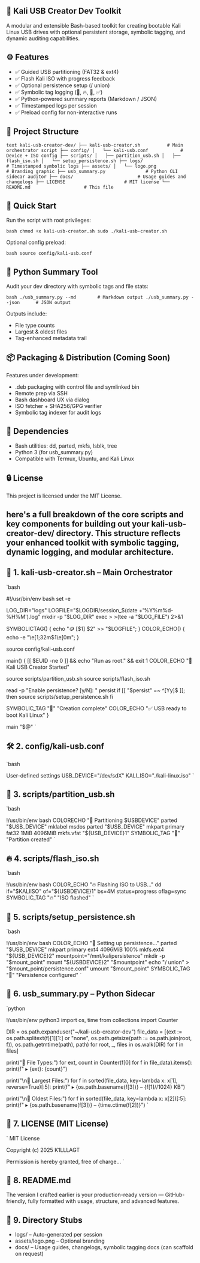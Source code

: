 ## 🔧 Kali USB Creator Dev Toolkit

A modular and extensible Bash-based toolkit for creating bootable Kali Linux USB drives with optional persistent storage, symbolic tagging, and dynamic auditing capabilities.

###

## ⚙️ Features

- ✅ Guided USB partitioning (FAT32 & ext4)
- ✅ Flash Kali ISO with progress feedback
- ✅ Optional persistence setup (/ union)
- ✅ Symbolic tag logging (🧱, 🔥, 💾, ✅)
- ✅ Python-powered summary reports (Markdown / JSON)
- ✅ Timestamped logs per session
- ✅ Preload config for non-interactive runs

###

## 📂 Project Structure

`text
kali-usb-creator-dev/
├── kali-usb-creator.sh          # Main orchestrator script
├── config/
│   └── kali-usb.conf            # Device + ISO config
├── scripts/
│   ├── partition_usb.sh
│   ├── flash_iso.sh
│   └── setup_persistence.sh
├── logs/                        # Timestamped symbolic logs
├── assets/
│   └── logo.png                 # Branding graphic
├── usb_summary.py               # Python CLI sidecar auditor
├── docs/                        # Usage guides and changelogs
├── LICENSE                      # MIT license
└── README.md                    # This file
`

###

## 🚀 Quick Start

Run the script with root privileges:

`bash
chmod +x kali-usb-creator.sh
sudo ./kali-usb-creator.sh
`

Optional config preload:

`bash
source config/kali-usb.conf
`

###

## 🧠 Python Summary Tool

Audit your dev directory with symbolic tags and file stats:

`bash
./usb_summary.py --md        # Markdown output
./usb_summary.py --json      # JSON output
`

Outputs include:
- File type counts
- Largest & oldest files
- Tag-enhanced metadata trail

###

## 📦 Packaging & Distribution (Coming Soon)

Features under development:

- .deb packaging with control file and symlinked bin
- Remote prep via SSH
- Bash dashboard UX via dialog
- ISO fetcher + SHA256/GPG verifier
- Symbolic tag indexer for audit logs

###

## 🧰 Dependencies

- Bash utilities: dd, parted, mkfs, lsblk, tree
- Python 3 (for usb_summary.py)
- Compatible with Termux, Ubuntu, and Kali Linux

###

## 🔒 License

This project is licensed under the MIT License.

###

## here's a full breakdown of the core scripts and key components for building out your kali-usb-creator-dev/ directory. This structure reflects your enhanced toolkit with symbolic tagging, dynamic logging, and modular architecture.

###

## 🧩 1. kali-usb-creator.sh – Main Orchestrator

`bash

#!/usr/bin/env bash
set -e

LOG_DIR="logs"
LOGFILE="$LOGDIR/session_$(date +'%Y%m%d-%H%M').log"
mkdir -p "$LOG_DIR"
exec > >(tee -a "$LOG_FILE") 2>&1

SYMBOLICTAG() { echo "🪙 [$1] $2" >> "$LOGFILE"; }
COLOR_ECHO() { echo -e "\e[1;32m$1\e[0m"; }

source config/kali-usb.conf

main() {
  [[ $EUID -ne 0 ]] && echo "Run as root." && exit 1
  COLOR_ECHO "🚀 Kali USB Creator Started"

  source scripts/partition_usb.sh
  source scripts/flash_iso.sh

  read -p "Enable persistence? [y/N]: " persist
  if [[ "$persist" =~ ^[Yy]$ ]]; then
    source scripts/setup_persistence.sh
  fi

  SYMBOLIC_TAG "🎉" "Creation complete"
  COLOR_ECHO "✅ USB ready to boot Kali Linux"
}

main "$@"
`

###

## 🛠️ 2. config/kali-usb.conf

`bash

User-defined settings
USB_DEVICE="/dev/sdX"
KALI_ISO="./kali-linux.iso"
`

###

## 🔧 3. scripts/partition_usb.sh

`bash

!/usr/bin/env bash
COLORECHO "🧱 Partitioning $USBDEVICE"
parted "$USB_DEVICE" mklabel msdos
parted "$USB_DEVICE" mkpart primary fat32 1MiB 4096MiB
mkfs.vfat "${USB_DEVICE}1"
SYMBOLIC_TAG "🧱" "Partition created"
`

###

## 🔥 4. scripts/flash_iso.sh

`bash

!/usr/bin/env bash
COLOR_ECHO "🔥 Flashing ISO to USB..."
dd if="$KALIISO" of="${USBDEVICE}1" bs=4M status=progress oflag=sync
SYMBOLIC_TAG "🔥" "ISO flashed"
`

###

## 💾 5. scripts/setup_persistence.sh

`bash

!/usr/bin/env bash
COLOR_ECHO "💾 Setting up persistence..."
parted "$USB_DEVICE" mkpart primary ext4 4096MiB 100%
mkfs.ext4 "${USB_DEVICE}2"
mountpoint="/mnt/kalipersistence"
mkdir -p "$mount_point"
mount "${USBDEVICE}2" "$mountpoint"
echo "/ union" > "$mount_point/persistence.conf"
umount "$mount_point"
SYMBOLIC_TAG "💾" "Persistence configured"
`

###

## 🐍 6. usb_summary.py – Python Sidecar

`python

!/usr/bin/env python3
import os, time
from collections import Counter

DIR = os.path.expanduser("~/kali-usb-creator-dev")
file_data = [(ext := os.path.splitext(f)[1][1:] or "none",
              os.path.getsize(path := os.path.join(root, f)),
              os.path.getmtime(path),
              path)
             for root, _, files in os.walk(DIR)
             for f in files]

print("🔹 File Types:")
for ext, count in Counter(f[0] for f in file_data).items():
    print(f"  ▸ {ext}: {count}")

print("\n🔹 Largest Files:")
for f in sorted(file_data, key=lambda x: x[1], reverse=True)[:5]:
    print(f"  ▸ {os.path.basename(f[3])} – {f[1]//1024} KB")

print("\n🔹 Oldest Files:")
for f in sorted(file_data, key=lambda x: x[2])[:5]:
    print(f"  ▸ {os.path.basename(f[3])} – {time.ctime(f[2])}")
`

###

## 📝 7. LICENSE (MIT License)

`
MIT License

Copyright (c) 2025 K1LLLAGT

Permission is hereby granted, free of charge...
`

###

## 📘 8. README.md

The version I crafted earlier is your production-ready version — GitHub-friendly, fully formatted with usage, structure, and advanced features.

###

## 🧱 9. Directory Stubs

- logs/ – Auto-generated per session
- assets/logo.png – Optional branding
- docs/ – Usage guides, changelogs, symbolic tagging docs (can scaffold on request)

###

